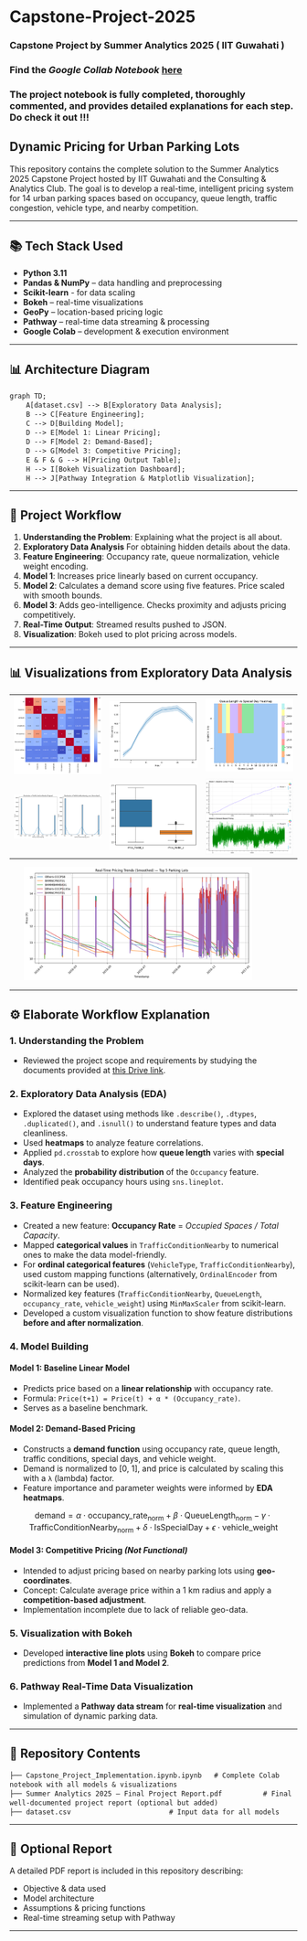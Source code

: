 
# Capstone-Project-2025
### Capstone Project by Summer Analytics 2025 ( IIT Guwahati )
### Find the *Google Collab Notebook* [here](https://colab.research.google.com/drive/1vOrrPVJAKDlXFDHchGSLN576CrMV8eRS?usp=sharing)
### The project notebook is fully completed, thoroughly commented, and provides detailed explanations for each step. Do check it out !!!

## Dynamic Pricing for Urban Parking Lots

This repository contains the complete solution to the Summer Analytics 2025 Capstone Project hosted by IIT Guwahati and the Consulting & Analytics Club. The goal is to develop a real-time, intelligent pricing system for 14 urban parking spaces based on occupancy, queue length, traffic congestion, vehicle type, and nearby competition.

---

## 📚 Tech Stack Used

* **Python 3.11**
* **Pandas & NumPy** – data handling and preprocessing
* **Scikit-learn** - for data scaling
* **Bokeh** – real-time visualizations
* **GeoPy** – location-based pricing logic
* **Pathway** – real-time data streaming & processing
* **Google Colab** – development & execution environment

---

## 📊 Architecture Diagram

```mermaid
graph TD;
    A[dataset.csv] --> B[Exploratory Data Analysis];
    B --> C[Feature Engineering];
    C --> D[Building Model];
    D --> E[Model 1: Linear Pricing];
    D --> F[Model 2: Demand-Based];
    D --> G[Model 3: Competitive Pricing];
    E & F & G --> H[Pricing Output Table];
    H --> I[Bokeh Visualization Dashboard];
    H --> J[Pathway Integration & Matplotlib Visualization];
```

---

## 🔄 Project Workflow

1. **Understanding the Problem**: Explaining what the project is all about.
2. **Exploratory Data Analysis** For obtaining hidden details about the data.
3. **Feature Engineering**: Occupancy rate, queue normalization, vehicle weight encoding.
4. **Model 1**: Increases price linearly based on current occupancy.
5. **Model 2**: Calculates a demand score using five features. Price scaled with smooth bounds.
6. **Model 3**: Adds geo-intelligence. Checks proximity and adjusts pricing competitively.
7. **Real-Time Output**: Streamed results pushed to JSON.
8. **Visualization**: Bokeh used to plot pricing across models.

---

## 📊 Visualizations from Exploratory Data Analysis

<table>
  <tr>
    <td><img src="/1.png" width="250"/></td>
    <td><img src="/2.png" width="250"/></td>
    <td><img src="/3.png" width="250"/></td>
  </tr>
  <tr>
    <td><img src="/4.png" width="250"/></td>
    <td><img src="/5.png" width="250"/></td>
    <td><img src="/6.png" width="250"/></td>
  </tr>
</table>


<div style="margin-left: 5%;">
  <img src="7.png" width="400"/>
</div>


---

## ⚙️ Elaborate Workflow Explanation

### 1. Understanding the Problem
- Reviewed the project scope and requirements by studying the documents provided at [this Drive link](https://drive.google.com/drive/folders/1ts6zhcX8hAj1X-c9HLre_giZpGT7zxT5).

### 2. Exploratory Data Analysis (EDA)
- Explored the dataset using methods like `.describe()`, `.dtypes`, `.duplicated()`, and `.isnull()` to understand feature types and data cleanliness.
- Used **heatmaps** to analyze feature correlations.
- Applied `pd.crosstab` to explore how **queue length** varies with **special days**.
- Analyzed the **probability distribution** of the `Occupancy` feature.
- Identified peak occupancy hours using `sns.lineplot`.

### 3. Feature Engineering
- Created a new feature: **Occupancy Rate** = *Occupied Spaces / Total Capacity*.
- Mapped **categorical values** in `TrafficConditionNearby` to numerical ones to make the data model-friendly.
- For **ordinal categorical features** (`VehicleType`, `TrafficConditionNearby`), used custom mapping functions (alternatively, `OrdinalEncoder` from scikit-learn can be used).
- Normalized key features (`TrafficConditionNearby`, `QueueLength`, `occupancy_rate`, `vehicle_weight`) using `MinMaxScaler` from scikit-learn.
- Developed a custom visualization function to show feature distributions **before and after normalization**.

### 4. Model Building

#### Model 1: Baseline Linear Model
- Predicts price based on a **linear relationship** with occupancy rate.
- Formula: `Price(t+1) = Price(t) + α * (Occupancy_rate)`.
- Serves as a baseline benchmark.

#### Model 2: Demand-Based Pricing
- Constructs a **demand function** using occupancy rate, queue length, traffic conditions, special days, and vehicle weight.
- Demand is normalized to [0, 1], and price is calculated by scaling this with a `λ` (lambda) factor.
- Feature importance and parameter weights were informed by **EDA heatmaps**.
```math
\text{demand} = \alpha \cdot \text{occupancy\_rate}_{\text{norm}} + 
                \beta \cdot \text{QueueLength}_{\text{norm}} - 
                \gamma \cdot \text{TrafficConditionNearby}_{\text{norm}} + 
                \delta \cdot \text{IsSpecialDay} + 
                \epsilon \cdot \text{vehicle\_weight}
```
    

#### Model 3: Competitive Pricing *(Not Functional)*
- Intended to adjust pricing based on nearby parking lots using **geo-coordinates**.
- Concept: Calculate average price within a 1 km radius and apply a **competition-based adjustment**.
- Implementation incomplete due to lack of reliable geo-data.

### 5. Visualization with Bokeh
- Developed **interactive line plots** using **Bokeh** to compare price predictions from **Model 1 and Model 2**.

### 6. Pathway Real-Time Data Visualization
- Implemented a **Pathway data stream** for **real-time visualization** and simulation of dynamic parking data.


---

## 📂 Repository Contents

```
├── Capstone_Project_Implementation.ipynb.ipynb   # Complete Colab notebook with all models & visualizations
├── Summer Analytics 2025 – Final Project Report.pdf          # Final well-documented project report (optional but added)
├── dataset.csv                        # Input data for all models
```

---

## 📄 Optional Report

A detailed PDF report is included in this repository describing:

* Objective & data used
* Model architecture
* Assumptions & pricing functions
* Real-time streaming setup with Pathway

---



